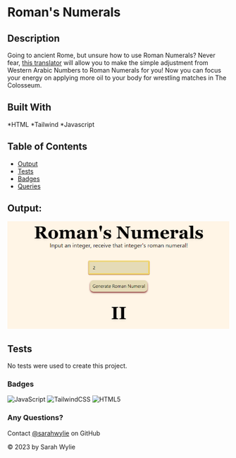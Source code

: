 # Roman's Numerals

## Description
Going to ancient Rome, but unsure how to use Roman Numerals? Never fear, [this translator](https://sarahwylie.github.io/RomansNumerals/) will allow you to make the simple adjustment from Western Arabic Numbers to Roman Numerals for you! Now you can focus your energy on applying more oil to your body for wrestling matches in The Colosseum.

## Built With
*HTML *Tailwind *Javascript

## Table of Contents
* [Output](#output)
* [Tests](#tests)
* [Badges](#badges)
* [Queries](#any-questions)

## Output:
![Roman's Numerals](Nums.png)

## Tests
No tests were used to create this project.

### Badges
![JavaScript](https://img.shields.io/badge/javascript-%23323330.svg?style=for-the-badge&logo=javascript&logoColor=%23F7DF1E)
![TailwindCSS](https://img.shields.io/badge/tailwindcss-%2338B2AC.svg?style=for-the-badge&logo=tailwind-css&logoColor=white)
![HTML5](https://img.shields.io/badge/html5-%23E34F26.svg?style=for-the-badge&logo=html5&logoColor=white)

### Any Questions?
Contact [@sarahwylie](https://github.com/sarahwylie) on GitHub

© 2023 by Sarah Wylie
